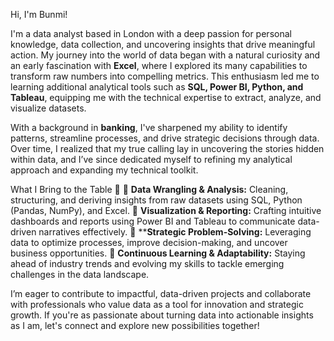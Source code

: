 Hi, I'm Bunmi!

I'm a data analyst based in London with a deep passion for personal knowledge, data collection, and uncovering insights that drive meaningful action. My journey into the world of data began with a natural curiosity and an early fascination with **Excel**, where I explored its many capabilities to transform raw numbers into compelling metrics. This enthusiasm led me to learning additional analytical tools such as **SQL, Power BI, Python, and Tableau**, equipping me with the technical expertise to extract, analyze, and visualize datasets.

With a background in **banking**, I've sharpened my ability to identify patterns, streamline processes, and drive strategic decisions through data. Over time, I realized that my true calling lay in uncovering the stories hidden within data, and I’ve since dedicated myself to refining my analytical approach and expanding my technical toolkit.

What I Bring to the Table 🚀
🔹 **Data Wrangling & Analysis:** Cleaning, structuring, and deriving insights from raw datasets using SQL, Python (Pandas, NumPy), and Excel.
🔹 **Visualization & Reporting:** Crafting intuitive dashboards and reports using Power BI and Tableau to communicate data-driven narratives effectively.
🔹 ****Strategic Problem-Solving:** Leveraging data to optimize processes, improve decision-making, and uncover business opportunities.
🔹 **Continuous Learning & Adaptability:** Staying ahead of industry trends and evolving my skills to tackle emerging challenges in the data landscape.

I’m eager to contribute to impactful, data-driven projects and collaborate with professionals who value data as a tool for innovation and strategic growth. If you're as passionate about turning data into actionable insights as I am, let's connect and explore new possibilities together!
